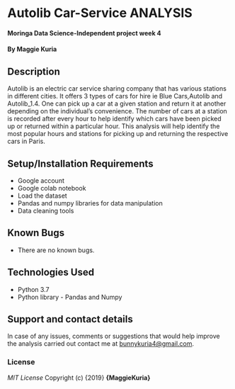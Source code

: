 # Autolib Car-Service ANALYSIS
#### Moringa Data Science-Independent project week 4
#### By Maggie Kuria
## Description
Autolib is an electric car service sharing company that has various stations in different cities. It offers 3 types of cars for hire ie Blue Cars,Autolib and Autolib_1.4. One can pick up a car at a given station and return it at another depending on the individual’s convenience. The number of cars at a station is recorded after every hour to help identify which cars have been picked up or returned within a particular hour. This analysis will help identify the most popular hours and stations for picking up and returning the respective cars in Paris.

## Setup/Installation Requirements
* Google account
* Google colab notebook
* Load the dataset
* Pandas and numpy libraries for data manipulation
* Data cleaning tools

## Known Bugs
* There are no known bugs.

## Technologies Used
* Python 3.7
* Python library - Pandas and Numpy

## Support and contact details
In case of any issues, comments or suggestions that would help improve the analysis carried out contact me at bunnykuria4@gmail.com.

### License
*MIT License*
Copyright (c) {2019} **{MaggieKuria}**
